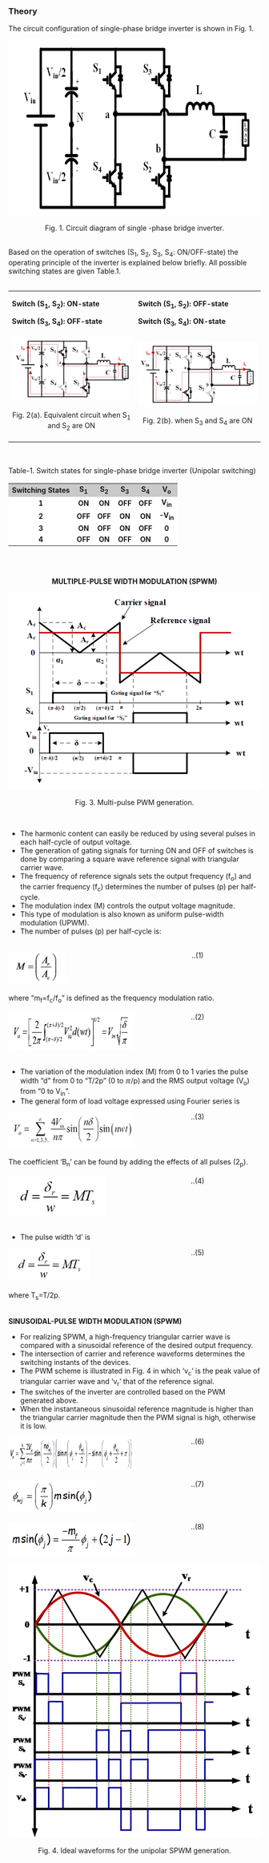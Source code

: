 ### Theory

The circuit configuration of single-phase bridge inverter is shown in Fig. 1.

<center>
  <img src="images/th1.png" height="350px">
  
Fig. 1. Circuit diagram of single -phase bridge inverter.

</center>
<br>
Based on the operation of switches (S<sub>1</sub>, S<sub>2</sub>, S<sub>3</sub>, S<sub>4</sub>: ON/OFF-state) the operating principle of the inverter is explained below briefly. All possible switching states are given Table.1.
<br><br>

<table border="0" align="center" style="width:100%; border:none;">
  <tr>
    <td>
      
**Switch (S<sub>1</sub>, S<sub>2</sub>): ON-state** 

**Switch (S<sub>3</sub>, S<sub>4</sub>): OFF-state**
    </td>
    <td>

**Switch (S<sub>1</sub>, S<sub>2</sub>): OFF-state**

**Switch (S<sub>3</sub>, S<sub>4</sub>): ON-state**  
    </td>
  </tr>
  <tr>
<td style="width:50%">
<center>
  
<img src="images/th2.png">
<br><br>
Fig. 2(a). Equivalent circuit when S<sub>1</sub> and S<sub>2</sub> are ON
<br><br>
</center>
</td>
<td style="width:50%">
  
<center>
<img src="images/th3.png">
<br><br>
Fig. 2(b). when S<sub>3</sub> and S<sub>4</sub> are ON
<br><br>
</center> 
    </td>
  </tr>
</table>
<br>


<div style="float: left; width:100%;"><br>
Table-1. Switch states for single-phase bridge inverter (Unipolar switching)
<br><br>
</div>
<table align="center">
  <tr style="text-align: center; font-weight: bold; background-color: #c9c9c9;">
    <td style="text-align: center; font-weight: bold;">Switching States</td>
    <td style="text-align: center; font-weight: bold;">S<sub>1</sub></td>
    <td style="text-align: center; font-weight: bold;">S<sub>2</sub></td>
    <td style="text-align: center; font-weight: bold;">S<sub>3</sub></td>
    <td style="text-align: center; font-weight: bold;">S<sub>4</sub></td>
    <td style="text-align: center; font-weight: bold;">V<sub>o</sub></td>
  </tr>
  <tr style="background-color: #FFF;">
    <td style="text-align: center; font-weight: bold;">1</td>
    <td style="text-align: center; font-weight: bold;">ON</td>
    <td style="text-align: center; font-weight: bold;">ON</td>
    <td style="text-align: center; font-weight: bold;">OFF</td>
    <td style="text-align: center; font-weight: bold;">OFF</td>
    <td style="text-align: center; font-weight: bold;">V<sub>in</sub></td>
  </tr>
  <tr style="background-color: #FFF;">
    <td style="text-align: center; font-weight: bold;">2</td>
    <td style="text-align: center; font-weight: bold;">OFF</td>
    <td style="text-align: center; font-weight: bold;">OFF</td>
    <td style="text-align: center; font-weight: bold;">ON</td>
    <td style="text-align: center; font-weight: bold;">ON</td>
    <td style="text-align: center; font-weight: bold;">-V<sub>in</sub></td>
  </tr>
  <tr style="background-color: #FFF;">
    <td style="text-align: center; font-weight: bold;">3</td>
    <td style="text-align: center; font-weight: bold;">ON</td>
    <td style="text-align: center; font-weight: bold;">OFF</td>
    <td style="text-align: center; font-weight: bold;">ON</td>
    <td style="text-align: center; font-weight: bold;">OFF</td>
    <td style="text-align: center; font-weight: bold;">0</td>
  </tr>
  <tr style="background-color: #FFF;">
    <td style="text-align: center; font-weight: bold;">4</td>
    <td style="text-align: center; font-weight: bold;">OFF</td>
    <td style="text-align: center; font-weight: bold;">ON</td>
    <td style="text-align: center; font-weight: bold;">OFF</td>
    <td style="text-align: center; font-weight: bold;">ON</td>
    <td style="text-align: center; font-weight: bold;">0</td>
  </tr>
</table>

<br>

<div style="float: left; width:100%;"><br>
<center>

  **MULTIPLE-PULSE WIDTH MODULATION (SPWM)**     
</center>
</div>

<center>
  <img src="images/th4.png">
  
Fig. 3. Multi-pulse PWM generation.

</center>
<br>

- The harmonic content can easily be reduced by using several pulses in each half-cycle of output voltage. 
- The generation of gating signals for turning ON and OFF of switches is done by comparing a square wave reference signal with triangular carrier wave.
- The frequency of reference signals sets the output frequency (f<sub>o</sub>) and the carrier frequency (f<sub>c</sub>) determines the number of pulses (p) per half-cycle. 
- The modulation index (M) controls the output voltage magnitude.
- This type of modulation is also known as uniform pulse-width modulation (UPWM).
- The number of pulses (p) per half-cycle is:

<br>
<div style="float: left; width:50%;">
  <img src="images/th5.png" height="65px">
</div>
<div style="float: right; width:50%; text-align:center;">
    ..(1)
</div>
<br>

<div style="float: left; width:100%;"><br>
where “m<sub>f</sub>=f<sub>c</sub>/f<sub>o</sub>” is defined as the frequency modulation ratio.
<br><br>
</div>

<div style="float: left; width:50%;">
  <img src="images/th6.png" height="75px">
      </div>
<div style="float: right; width:50%; text-align:center;">
    ..(2)

</div>

<div style="float: left; width:100%;"><br>
  
- The variation of the modulation index (M) from 0 to 1 varies the pulse width “d” from 0 to “T/2p” (0 to &#8508;/p) and the RMS output voltage (V<sub>o</sub>) from “0 to V<sub>in</sub>”.
- The general form of load voltage expressed using Fourier series is
</div><br>

<div style="float: left; width:50%;">
  <img src="images/th7.png" height="70px">
      </div>
<div style="float: right; width:50%; text-align:center;">
    ..(3)

</div>


<div style="float: left; width:100%;"><br>
The coefficient ‘B<sub>n</sub>’ can be found by adding the effects of all pulses (2<sub>p</sub>).
<br><br>
</div>

<div style="float: left; width:50%;">
  <img src="images/th8.png" height="78px">
      </div>
<div style="float: right; width:50%; text-align:center;">
    ..(4)

</div>

<div style="float: left; width:100%;"><br>
  
- The pulse width ‘d’ is
</div><br>

<div style="float: left; width:50%;">
  <img src="images/th9.png" height="65px">
      </div>
<div style="float: right; width:50%; text-align:center;">
    ..(5)

</div>
<br>

<div style="float: left; width:100%;"><br>
where T<sub>s</sub>=T/2p.
<br><br>

**SINUSOIDAL-PULSE WIDTH MODULATION (SPWM)**
<br>

- For realizing SPWM, a high-frequency triangular carrier wave is compared with a sinusoidal reference of the desired output frequency. 
- The intersection of carrier and reference waveforms determines the switching instants of the devices. 
- The PWM scheme is illustrated in Fig. 4 in which ‘v<sub>c</sub>’ is the peak value of triangular carrier wave and ‘v<sub>r</sub>’ that of the reference signal. 
- The switches of the inverter are controlled based on the PWM generated above. 
- When the instantaneous sinusoidal reference magnitude is higher than the triangular carrier magnitude then the PWM signal is high, otherwise it is low.

</div>
<br>
<div style="float: left; width:50%;">
  <img src="images/th10.png" height="65px">
      </div>
<div style="float: right; width:50%; text-align:center;">
    ..(6)

</div>

<div style="float: left; width:100%;">
&nbsp;
</div>

<div style="float: left; width:50%;">
  <img src="images/th11.png" height="65px">
      </div>
<div style="float: right; width:50%; text-align:center;">
    ..(7)

</div>
<br>
<div style="float: left; width:100%;">
&nbsp;
</div>

<div style="float: left; width:50%;">
  <img src="images/th12.png" height="65px">
      </div>
<div style="float: right; width:50%; text-align:center;">
    ..(8)

</div>
<br>
<div style="float: left; width:100%;">
&nbsp;
</div>

<center>
  <img src="images/th13.png">
  
Fig. 4. Ideal waveforms for the unipolar SPWM generation.

</center>
<br>
